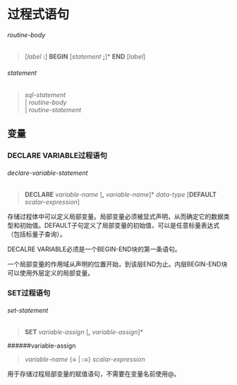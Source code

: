 # 过程式语句

###### routine-body
> [*label* **:**] **BEGIN** [*statement* **;**]\* **END** [*label*]

###### statement
> *sql-statement*  
| *routine-body*  
| *routine-statement*

## 变量

### DECLARE VARIABLE过程语句

###### declare-variable-statement
> **DECLARE** *variable-name* [**,** *variable-name*]\* *data-type* [**DEFAULT** *scalar-expression*]

存储过程体中可以定义局部变量。局部变量必须被显式声明，从而确定它的数据类型和初始值。DEFAULT子句定义了局部变量的初始值，可以是任意标量表达式（包括标量子查询）。

DECALRE VARIABLE必须是一个BEGIN-END块的第一条语句。

一个局部变量的作用域从声明的位置开始，到该层END为止。内层BEGIN-END块可以使用外层定义的局部变量。

### SET过程语句
###### set-statement
> **SET** *variable-assign* [**,** *variable-assign*]\*

######variable-assign
> *variable-name* {**=** | **:=**} *scalar-expression*

用于存储过程局部变量的赋值语句，不需要在变量名前使用@。